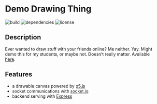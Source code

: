 # Demo Drawing Thing

![build](https://img.shields.io/badge/build-passing-brightgreen) ![dependencies](https://img.shields.io/badge/dependencies-latest-brightgreen) ![license](https://img.shields.io/badge/license-dunhab-blue)

## Description

Ever wanted to draw stuff with your friends online? Me neither. Yay.
Might demo this for my students, or maybe not. Doesn't really matter.
Available [here](https://drawing-demo-thing.herokuapp.com/).

## Features

- a drawable canvas powered by [p5.js](https://p5js.org/)
- socket communications with [socket.io](https://socket.io/)
- backend serving with [Express](https://expressjs.com/)